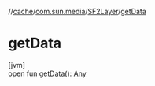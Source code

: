 //[cache](../../../index.md)/[com.sun.media](../index.md)/[SF2Layer](index.md)/[getData](get-data.md)

# getData

[jvm]\
open fun [getData](get-data.md)(): [Any](https://kotlinlang.org/api/latest/jvm/stdlib/kotlin/-any/index.html)
